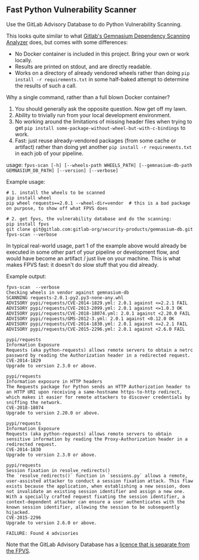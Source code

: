 ## Fast Python Vulnerability Scanner

Use the GitLab Advisory Database to do Python Vulnerability Scanning.

This looks quite similar to what [Gitlab's Gemnasium Dependency Scanning
Analyzer](https://gitlab.com/gitlab-org/security-products/analyzers/gemnasium)
does, but comes with some differences:

* No Docker container is included in this project. Bring your own or work locally.
* Results are printed on stdout, and are directly readable.
* Works on a directory of already vendored wheels rather than doing
  `pip install -r requirements.txt` in some half-baked attempt to determine the
  results of such a call.

Why a single command, rather than a full blown Docker container?

1. You should generally ask the opposite question. Now get off my lawn.
2. Ability to trivially run from your local development environment.
3. No working around the limitations of missing header files when trying
   to get `pip install some-package-without-wheel-but-with-c-bindings` to work.
4. Fast: just reuse already-vendored packages (from some cache or artifact)
   rather than doing yet another `pip install -r requirements.txt` in each job
   of your pipeline.

usage: `fpvs-scan [-h] [--wheels-path WHEELS_PATH] [--gemnasium-db-path GEMNASIUM_DB_PATH] [--version] [--verbose]`

Example usage:

```
# 1. install the wheels to be scanned
pip install wheel
pip wheel requests==2.0.1 --wheel-dir=vendor  # this is a bad package on purpose, to show off what FPVS does

# 2. get fpvs, the vulnerability database and do the scanning:
pip install fpvs
git clone git@gitlab.com:gitlab-org/security-products/gemnasium-db.git
fpvs-scan --verbose
```

In typical real-world usage, part 1 of the example above would already be
executed in some other part of your pipeline or development flow, and would
have become an artifact / just live on your machine. This is what makes FPVS
fast: it doesn't do slow stuff that you did already.

Example output:

```
fpvs-scan  --verbose
Checking wheels in vendor against gemnasium-db
SCANNING requests-2.0.1-py2.py3-none-any.whl
ADVISORY pypi/requests/CVE-2014-1829.yml: 2.0.1 against <=2.2.1 FAIL
ADVISORY pypi/requests/CVE-2013-2099.yml: 2.0.1 against <=1.0.3 OK
ADVISORY pypi/requests/CVE-2018-18074.yml: 2.0.1 against <2.20.0 FAIL
ADVISORY pypi/requests/GMS-2012-3.yml: 2.0.1 against <0.12.0 OK
ADVISORY pypi/requests/CVE-2014-1830.yml: 2.0.1 against <=2.2.1 FAIL
ADVISORY pypi/requests/CVE-2015-2296.yml: 2.0.1 against <2.6.0 FAIL

pypi/requests
Information Exposure
Requests (aka python-requests) allows remote servers to obtain a netrc password by reading the Authorization header in a redirected request.
CVE-2014-1829
Upgrade to version 2.3.0 or above.

pypi/requests
Information exposure in HTTP headers
The Requests package for Python sends an HTTP Authorization header to an HTTP URI upon receiving a same-hostname https-to-http redirect, which makes it easier for remote attackers to discover credentials by sniffing the network.
CVE-2018-18074
Upgrade to version 2.20.0 or above.

pypi/requests
Information Exposure
Requests (aka python-requests) allows remote servers to obtain sensitive information by reading the Proxy-Authorization header in a redirected request.
CVE-2014-1830
Upgrade to version 2.3.0 or above.

pypi/requests
Session fixation in resolve_redirects()
The `resolve_redirects()` function in `sessions.py` allows a remote, user-assisted attacker to conduct a session fixation attack. This flaw exists because the application, when establishing a new session, does not invalidate an existing session identifier and assign a new one. With a specially crafted request fixating the session identifier, a context-dependent attacker can ensure a user authenticates with the known session identifier, allowing the session to be subsequently hijacked.
CVE-2015-2296
Upgrade to version 2.6.0 or above.

FAILURE: Found 4 advisories
```

Note that the GitLab Advisory Database has a [licence that is separate from the
FPVS](https://gitlab.com/gitlab-org/security-products/gemnasium-db/-/blob/master/LICENSE.md).
